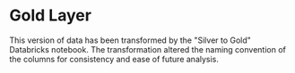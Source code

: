 # Gold Layer

This version of data has been transformed by the "Silver to Gold" Databricks notebook. The transformation altered the naming convention of the columns for consistency and ease of future analysis.

